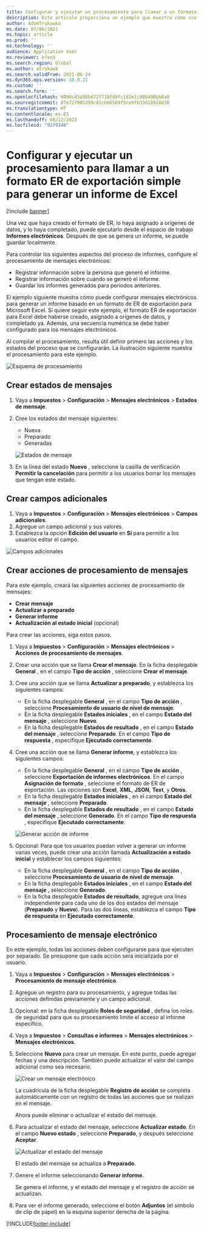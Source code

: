 ```yaml
---
title: Configurar y ejecutar un procesamiento para llamar a un formato ER de exportación simple para generar un informe de Excel
description: Este artículo proporciona un ejemplo que muestra cómo configurar y usar mensajes electrónicos.
author: AdamTrukawka
ms.date: 07/06/2021
ms.topic: article
ms.prod: ''
ms.technology: ''
audience: Application User
ms.reviewer: kfend
ms.search.region: Global
ms.author: atrukawk
ms.search.validFrom: 2021-06-24
ms.dyn365.ops.version: 10.0.21
ms.custom: ''
ms.search.form: ''
ms.openlocfilehash: 6090c45a98b672f718f89fc1d2e1c060498bb8a0
ms.sourcegitcommit: 87e727005399c82cbb6509f5ce9fb33d18928d30
ms.translationtype: HT
ms.contentlocale: es-ES
ms.lasthandoff: 08/12/2022
ms.locfileid: "9279348"
---
```

# <a name="set-up-and-run-processing-to-call-a-simple-exporting-er-format-to-generate-an-excel-report"></a>Configurar y ejecutar un procesamiento para llamar a un formato ER de exportación simple para generar un informe de Excel

[!include [banner](../includes/banner.md)]

Una vez que haya creado el formato de ER, lo haya asignado a orígenes de datos, y lo haya completado, puede ejecutarlo desde el espacio de trabajo **Informes electrónicos**. Después de que se genera un informe, se puede guardar localmente.

Para controlar los siguientes aspectos del proceso de informes, configure el procesamiento de mensajes electrónicos:

- Registrar información sobre la persona que generó el informe.
- Registrar información sobre cuándo se generó el informe.
- Guardar los informes generados para períodos anteriores.

El ejemplo siguiente muestra cómo puede configurar mensajes electrónicos para generar un informe basado en un formato de ER de exportación para Microsoft Excel. Si quiere seguir este ejemplo, el formato ER de exportación para Excel debe haberse creado, asignado a orígenes de datos, y completado ya. Además, una secuencia numérica se debe haber configurado para los mensajes electrónicos.

Al compilar el procesamiento, resulta útil definir primero las acciones y los estados del proceso que se configurarán. La ilustración siguiente muestra el procesamiento para este ejemplo.

![Esquema de procesamiento](media/processing-scheme.png)

## <a name="create-message-statuses"></a>Crear estados de mensajes

1. Vaya a **Impuestos** \> **Configuración** \> **Mensajes electrónicos** \> **Estados de mensaje**.
2. Cree los estados del mensaje siguientes:

    - Nueva
    - Preparado
    - Generadas

    ![Estados de mensaje](media/message-statuses.png)

3. En la línea del estado **Nuevo** , seleccione la casilla de verificación **Permitir la cancelación** para permitir a los usuarios borrar los mensajes que tengan este estado.

## <a name="create-additional-fields"></a>Crear campos adicionales

1. Vaya a **Impuestos** \> **Configuración** \> **Mensajes electrónicos** \> **Campos adicionales**.
2. Agregue un campo adicional y sus valores.
3. Establezca la opción **Edición del usuario** en **Sí** para permitir a los usuarios editar el campo.

![Campos adicionales](media/additional-fields.png)

## <a name="create-message-processing-actions"></a>Crear acciones de procesamiento de mensajes

Para este ejemplo, creará las siguientes acciones de procesamiento de mensajes:

- **Crear mensaje**
- **Actualizar a preparado**
- **Generar informe**
- **Actualización al estado inicial** (opcional)

Para crear las acciones, siga estos pasos.

1. Vaya a **Impuestos** \> **Configuración** \> **Mensajes electrónicos** \> **Acciones de procesamiento de mensajes**.
2. Crear una acción que se llama **Crear el mensaje**. En la ficha desplegable **General** , en el campo **Tipo de acción** , seleccione **Crear el mensaje**.
3. Cree una acción que se llama **Actualizar a preparado**, y establezca los siguientes campos:

    - En la ficha desplegable **General** , en el campo **Tipo de acción** , seleccione **Procesamiento de usuario de nivel de mensaje**.
    - En la ficha desplegable **Estados iniciales** , en el campo **Estado del mensaje** , seleccione **Nuevo**.
    - En la ficha desplegable **Estados de resultado** , en el campo **Estado del mensaje** , seleccione **Preparado**. En el campo **Tipo de respuesta** , especifique **Ejecutado correctamente**.

4. Cree una acción que se llama **Generar informe**, y establezca los siguientes campos:

    - En la ficha desplegable **General** , en el campo **Tipo de acción** , seleccione **Exportación de informes electrónicos**. En el campo **Asignación de formato** , seleccione el formato de ER de exportación. Las opciones son **Excel**, **XML**, **JSON**, **Text**, y **Otros**.
    - En la ficha desplegable **Estados iniciales** , en el campo **Estado del mensaje** , seleccione **Preparado**.
    - En la ficha desplegable **Estados de resultado** , en el campo **Estado del mensaje** , seleccione **Generado**. En el campo **Tipo de respuesta** , especifique **Ejecutado correctamente**.

    ![Generar acción de informe](media/generate-report-action.png)

5. Opcional: Para que los usuarios puedan volver a generar un informe varias veces, puede crear una acción llamada **Actualización a estado inicial** y establecer los campos siguientes:

    - En la ficha desplegable **General** , en el campo **Tipo de acción** , seleccione **Procesamiento de usuario de nivel de mensaje**.
    - En la ficha desplegable **Estados iniciales** , en el campo **Estado del mensaje** , seleccione **Generado**.
    - En la ficha desplegable **Estados de resultado**, agregue una línea independiente para cada uno de los dos estados del mensaje (**Preparado** y **Nuevo**). Para las dos líneas, establezca el campo **Tipo de respuesta** en **Ejecutado correctamente**.

## <a name="electronic-message-processing"></a>Procesamiento de mensaje electrónico

En este ejemplo, todas las acciones deben configurarse para que ejecuten por separado. Se presupone que cada acción será inicializada por el usuario.

1. Vaya a **Impuestos** \> **Configuración** \> **Mensajes electrónicos** \> **Procesamiento de mensaje electrónico**.
2. Agregue un registro para su procesamiento, y agregue todas las acciones definidas previamente y un campo adicional.
3. Opcional: en la ficha desplegable **Roles de seguridad** , defina los roles de seguridad para que su procesamiento limite el acceso al informe específico.
4. Vaya a **Impuestos** \> **Consultas e informes** \> **Mensajes electrónicos** \> **Mensajes electrónicos**.
5. Seleccione **Nuevo** para crear un mensaje. En este punto, puede agregar fechas y una descripción. También puede actualizar el valor del campo adicional como sea necesario.

    ![Crear un mensaje electrónico](media/create-electronic-message.png)

    La cuadrícula de la ficha desplegable **Registro de acción** se completa automáticamente con un registro de todas las acciones que se realizan en el mensaje.

    Ahora puede eliminar o actualizar el estado del mensaje. 

6. Para actualizar el estado del mensaje, seleccione **Actualizar estado**. En el campo **Nuevo estado** , seleccione **Preparado**, y después seleccione **Aceptar**.

    ![Actualizar el estado del mensaje](media/update-status.png)

    El estado del mensaje se actualiza a **Preparado**.

7. Genere el informe seleccionando **Generar informe**.

    Se genera el informe, y el estado del mensaje y el registro de acción se actualizan.

8. Para ver el informe generado, seleccione el botón **Adjuntos** (el símbolo de clip de papel) en la esquina superior derecha de la página.

[!INCLUDE[footer-include](../../includes/footer-banner.md)]
